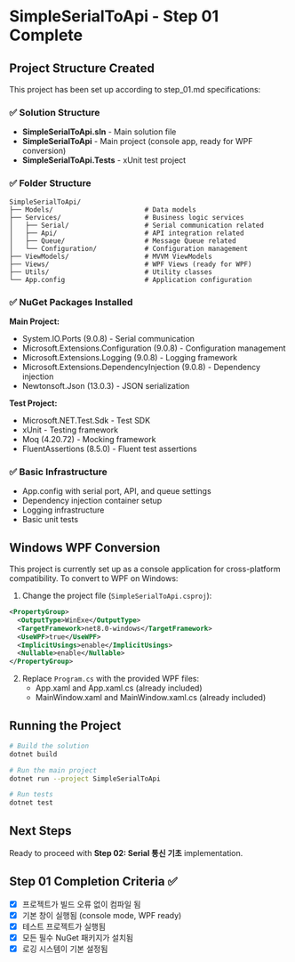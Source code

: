 # SimpleSerialToApi - Step 01 Complete

## Project Structure Created

This project has been set up according to step_01.md specifications:

### ✅ Solution Structure
- **SimpleSerialToApi.sln** - Main solution file
- **SimpleSerialToApi** - Main project (console app, ready for WPF conversion)
- **SimpleSerialToApi.Tests** - xUnit test project

### ✅ Folder Structure
```
SimpleSerialToApi/
├── Models/                       # Data models
├── Services/                     # Business logic services
│   ├── Serial/                   # Serial communication related
│   ├── Api/                      # API integration related
│   ├── Queue/                    # Message Queue related
│   └── Configuration/            # Configuration management
├── ViewModels/                   # MVVM ViewModels
├── Views/                        # WPF Views (ready for WPF)
├── Utils/                        # Utility classes
└── App.config                    # Application configuration
```

### ✅ NuGet Packages Installed

**Main Project:**
- System.IO.Ports (9.0.8) - Serial communication
- Microsoft.Extensions.Configuration (9.0.8) - Configuration management
- Microsoft.Extensions.Logging (9.0.8) - Logging framework
- Microsoft.Extensions.DependencyInjection (9.0.8) - Dependency injection
- Newtonsoft.Json (13.0.3) - JSON serialization

**Test Project:**
- Microsoft.NET.Test.Sdk - Test SDK
- xUnit - Testing framework
- Moq (4.20.72) - Mocking framework
- FluentAssertions (8.5.0) - Fluent test assertions

### ✅ Basic Infrastructure
- App.config with serial port, API, and queue settings
- Dependency injection container setup
- Logging infrastructure
- Basic unit tests

## Windows WPF Conversion

This project is currently set up as a console application for cross-platform compatibility. To convert to WPF on Windows:

1. Change the project file (`SimpleSerialToApi.csproj`):
```xml
<PropertyGroup>
  <OutputType>WinExe</OutputType>
  <TargetFramework>net8.0-windows</TargetFramework>
  <UseWPF>true</UseWPF>
  <ImplicitUsings>enable</ImplicitUsings>
  <Nullable>enable</Nullable>
</PropertyGroup>
```

2. Replace `Program.cs` with the provided WPF files:
   - App.xaml and App.xaml.cs (already included)
   - MainWindow.xaml and MainWindow.xaml.cs (already included)

## Running the Project

```bash
# Build the solution
dotnet build

# Run the main project
dotnet run --project SimpleSerialToApi

# Run tests
dotnet test
```

## Next Steps

Ready to proceed with **Step 02: Serial 통신 기초** implementation.

## Step 01 Completion Criteria ✅

- [x] 프로젝트가 빌드 오류 없이 컴파일 됨
- [x] 기본 창이 실행됨 (console mode, WPF ready)
- [x] 테스트 프로젝트가 실행됨
- [x] 모든 필수 NuGet 패키지가 설치됨
- [x] 로깅 시스템이 기본 설정됨